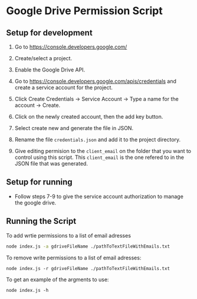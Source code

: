 # Google Drive Permission Script

## Setup for development

1. Go to https://console.developers.google.com/

2. Create/select a project.

3. Enable the Google Drive API.

4. Go to https://console.developers.google.com/apis/credentials and create a service account for the project.

5. Click Create Credentials -> Service Account -> Type a name for the account -> Create.

6. Click on the newly created account, then the add key button.

7. Select create new and generate the file in JSON.

8. Rename the file `credentials.json` and add it to the project directory.

9. Give editing permision to the `client_email` on the folder that you want to control using this script. This `client_email` is the one refered to in the JSON file that was generated.

## Setup for running

- Follow steps 7-9 to give the service account authorization to manage the google drive.

## Running the Script

To add wrtie permissions to a list of email adresses

```bash
node index.js -a gdriveFileName ./pathToTextFileWithEmails.txt
```

To remove write permissions to a list of email adresses:

```
node index.js -r gdriveFileName ./pathToTextFileWithEmails.txt
```

To get an example of the argments to use:

```
node index.js -h
```
